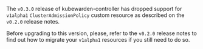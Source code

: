 The `v0.3.0` release of kubewarden-controller has dropped support for
`v1alpha1` `ClusterAdmissionPolicy` custom resource as described on
the `v0.2.0` release notes.

Before upgrading to this version, please, refer to the `v0.2.0`
release notes to find out how to migrate your `v1alpha1` resources if
you still need to do so.
